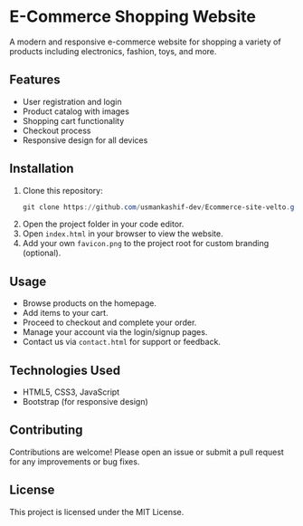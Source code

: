 # E-Commerce Shopping Website

A modern and responsive e-commerce website for shopping a variety of products including electronics, fashion, toys, and more.

## Features
- User registration and login
- Product catalog with images
- Shopping cart functionality
- Checkout process
- Responsive design for all devices

## Installation
1. Clone this repository:
   ```powershell
   git clone https://github.com/usmankashif-dev/Ecommerce-site-velto.git
   ```
2. Open the project folder in your code editor.
3. Open `index.html` in your browser to view the website.
4. Add your own `favicon.png` to the project root for custom branding (optional).

## Usage
- Browse products on the homepage.
- Add items to your cart.
- Proceed to checkout and complete your order.
- Manage your account via the login/signup pages.
- Contact us via `contact.html` for support or feedback.

## Technologies Used
- HTML5, CSS3, JavaScript
- Bootstrap (for responsive design)

## Contributing
Contributions are welcome! Please open an issue or submit a pull request for any improvements or bug fixes.

## License
This project is licensed under the MIT License.



